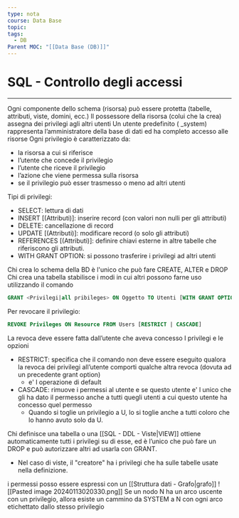 ```yaml
---
type: nota
course: Data Base
topic: 
tags:
  - DB
Parent MOC: "[[Data Base (DB)]]"
---
```


# SQL - Controllo degli accessi
---
Ogni componente dello schema (risorsa) può essere protetta (tabelle, attributi, viste, domini, ecc.) 
Il possessore della risorsa (colui che la crea) assegna dei privilegi agli altri utenti 
Un utente predefinito ( \_system) rappresenta l’amministratore della base di dati ed ha completo accesso alle risorse 
Ogni privilegio è caratterizzato da: 
- la risorsa a cui si riferisce 
- l’utente che concede il privilegio 
- l’utente che riceve il privilegio 
- l’azione che viene permessa sulla risorsa 
- se il privilegio può esser trasmesso o meno ad altri utenti

Tipi di privilegi: 
- SELECT: lettura di dati 
- INSERT \[(Attributi)]: inserire record (con valori non nulli per gli attributi) 
- DELETE: cancellazione di record 
- UPDATE \[\(Attributi)]: modificare record (o solo gli attributi) 
- REFERENCES \[(Attributi)]: definire chiavi esterne in altre tabelle che riferiscono gli attributi. 
- WITH GRANT OPTION: si possono trasferire i privilegi ad altri utenti

Chi crea lo schema della BD è l'unico che può fare CREATE, ALTER e DROP 
Chi crea una tabella stabilisce i modi in cui altri possono farne uso utilizzando il comando
```SQL
GRANT <Privilegi|all pribileges> ON Oggetto TO Utenti [WITH GRANT OPTION]
```


Per revocare il privilegio:
```SQL
REVOKE Privileges ON Resource FROM Users [RESTRICT | CASCADE]
```
La revoca deve essere fatta dall’utente che aveva concesso I privilegi e le opzioni
- RESTRICT:  specifica che il comando non deve essere eseguito qualora la revoca dei privilegi all’utente comporti qualche altra revoca (dovuta ad un precedente grant option)
	- e' l operazione di default 
- CASCADE: rimuove  i permessi al utente e se questo utente e' l unico che gli ha dato il permesso anche a tutti quegli utenti a cui questo utente ha concesso quel permesso 
	- Quando si toglie un privilegio a U, lo si toglie anche a tutti coloro che lo hanno avuto solo da U.


Chi definisce una tabella o una [[SQL - DDL - Viste|VIEW]] ottiene automaticamente tutti i privilegi su di esse, ed è l’unico che può fare un DROP e può autorizzare altri ad usarla con GRANT. 
- Nel caso di viste, il "creatore" ha i privilegi che ha sulle tabelle usate nella definizione.


i permessi posso essere espressi con un [[Struttura dati - Grafo|grafo]]
![[Pasted image 20240113020330.png]]
Se un nodo N ha un arco uscente con un privilegio, allora esiste un cammino da SYSTEM a N con ogni arco etichettato dallo stesso privilegio